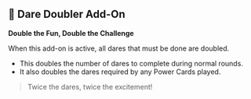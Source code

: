 ## 🎲 Dare Doubler Add-On
**Double the Fun, Double the Challenge**

When this add-on is active, all dares that must be done are doubled.

- This doubles the number of dares to complete during normal rounds.
- It also doubles the dares required by any Power Cards played.

> Twice the dares, twice the excitement!
